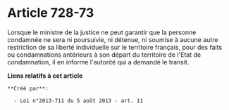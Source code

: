 # Article 728-73

Lorsque le ministre de la justice ne peut garantir que la personne condamnée ne sera ni poursuivie, ni détenue, ni soumise à
aucune autre restriction de sa liberté individuelle sur le territoire français, pour des faits ou condamnations antérieurs à
son départ du territoire de l'Etat de condamnation, il en informe l'autorité qui a demandé le transit.

**Liens relatifs à cet article**

	**Créé par**:

	  - Loi n°2013-711 du 5 août 2013 - art. 11
